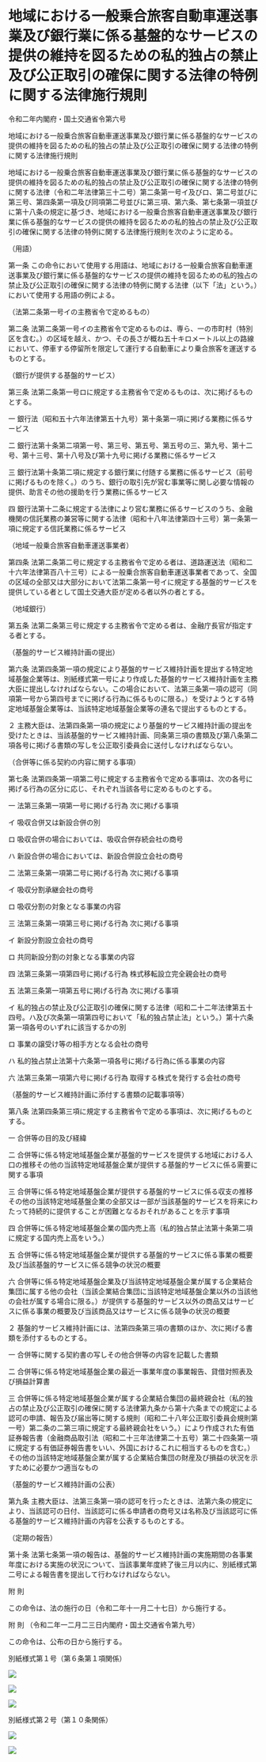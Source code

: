 # 地域における一般乗合旅客自動車運送事業及び銀行業に係る基盤的なサービスの提供の維持を図るための私的独占の禁止及び公正取引の確保に関する法律の特例に関する法律施行規則

令和二年内閣府・国土交通省令第六号

地域における一般乗合旅客自動車運送事業及び銀行業に係る基盤的なサービスの提供の維持を図るための私的独占の禁止及び公正取引の確保に関する法律の特例に関する法律施行規則

地域における一般乗合旅客自動車運送事業及び銀行業に係る基盤的なサービスの提供の維持を図るための私的独占の禁止及び公正取引の確保に関する法律の特例に関する法律（令和二年法律第三十二号）第二条第一号イ及びロ、第二号並びに第三号、第四条第一項及び同項第二号並びに第三項、第六条、第七条第一項並びに第十八条の規定に基づき、地域における一般乗合旅客自動車運送事業及び銀行業に係る基盤的なサービスの提供の維持を図るための私的独占の禁止及び公正取引の確保に関する法律の特例に関する法律施行規則を次のように定める。

（用語）

第一条 この命令において使用する用語は、地域における一般乗合旅客自動車運送事業及び銀行業に係る基盤的なサービスの提供の維持を図るための私的独占の禁止及び公正取引の確保に関する法律の特例に関する法律（以下「法」という。）において使用する用語の例による。

（法第二条第一号イの主務省令で定めるもの）

第二条 法第二条第一号イの主務省令で定めるものは、専ら、一の市町村（特別区を含む。）の区域を越え、かつ、その長さが概ね五十キロメートル以上の路線において、停車する停留所を限定して運行する自動車により乗合旅客を運送するものとする。

（銀行が提供する基盤的サービス）

第三条 法第二条第一号ロに規定する主務省令で定めるものは、次に掲げるものとする。

一 銀行法（昭和五十六年法律第五十九号）第十条第一項に掲げる業務に係るサービス

二 銀行法第十条第二項第一号、第三号、第五号、第五号の三、第九号、第十二号、第十三号、第十八号及び第十九号に掲げる業務に係るサービス

三 銀行法第十条第二項に規定する銀行業に付随する業務に係るサービス（前号に掲げるものを除く。）のうち、銀行の取引先が営む事業等に関し必要な情報の提供、助言その他の援助を行う業務に係るサービス

四 銀行法第十二条に規定する法律により営む業務に係るサービスのうち、金融機関の信託業務の兼営等に関する法律（昭和十八年法律第四十三号）第一条第一項に規定する信託業務に係るサービス

（地域一般乗合旅客自動車運送事業者）

第四条 法第二条第二号に規定する主務省令で定める者は、道路運送法（昭和二十六年法律第百八十三号）による一般乗合旅客自動車運送事業者であって、全国の区域の全部又は大部分において法第二条第一号イに規定する基盤的サービスを提供している者として国土交通大臣が定める者以外の者とする。

（地域銀行）

第五条 法第二条第三号に規定する主務省令で定める者は、金融庁長官が指定する者とする。

（基盤的サービス維持計画の提出）

第六条 法第四条第一項の規定により基盤的サービス維持計画を提出する特定地域基盤企業等は、別紙様式第一号により作成した基盤的サービス維持計画を主務大臣に提出しなければならない。この場合において、法第三条第一項の認可（同項第一号から第四号までに掲げる行為に係るものに限る。）を受けようとする特定地域基盤企業等は、当該特定地域基盤企業等の連名で提出するものとする。

２ 主務大臣は、法第四条第一項の規定により基盤的サービス維持計画の提出を受けたときは、当該基盤的サービス維持計画、同条第三項の書類及び第八条第二項各号に掲げる書類の写しを公正取引委員会に送付しなければならない。

（合併等に係る契約の内容に関する事項）

第七条 法第四条第一項第二号に規定する主務省令で定める事項は、次の各号に掲げる行為の区分に応じ、それぞれ当該各号に定めるものとする。

一 法第三条第一項第一号に掲げる行為 次に掲げる事項

イ 吸収合併又は新設合併の別

ロ 吸収合併の場合においては、吸収合併存続会社の商号

ハ 新設合併の場合においては、新設合併設立会社の商号

二 法第三条第一項第二号に掲げる行為 次に掲げる事項

イ 吸収分割承継会社の商号

ロ 吸収分割の対象となる事業の内容

三 法第三条第一項第三号に掲げる行為 次に掲げる事項

イ 新設分割設立会社の商号

ロ 共同新設分割の対象となる事業の内容

四 法第三条第一項第四号に掲げる行為 株式移転設立完全親会社の商号

五 法第三条第一項第五号に掲げる行為 次に掲げる事項

イ 私的独占の禁止及び公正取引の確保に関する法律（昭和二十二年法律第五十四号。ハ及び次条第一項第四号において「私的独占禁止法」という。）第十六条第一項各号のいずれに該当するかの別

ロ 事業の譲受け等の相手方となる会社の商号

ハ 私的独占禁止法第十六条第一項各号に掲げる行為に係る事業の内容

六 法第三条第一項第六号に掲げる行為 取得する株式を発行する会社の商号

（基盤的サービス維持計画に添付する書類の記載事項等）

第八条 法第四条第三項に規定する主務省令で定める事項は、次に掲げるものとする。

一 合併等の目的及び経緯

二 合併等に係る特定地域基盤企業が基盤的サービスを提供する地域における人口の推移その他の当該特定地域基盤企業が提供する基盤的サービスに係る需要に関する事項

三 合併等に係る特定地域基盤企業が提供する基盤的サービスに係る収支の推移その他の当該特定地域基盤企業の全部又は一部が当該基盤的サービスを将来にわたって持続的に提供することが困難となるおそれがあることを示す事項

四 合併等に係る特定地域基盤企業の国内売上高（私的独占禁止法第十条第二項に規定する国内売上高をいう。）

五 合併等に係る特定地域基盤企業が提供する基盤的サービスに係る事業の概要及び当該基盤的サービスに係る競争の状況の概要

六 合併等に係る特定地域基盤企業及び当該特定地域基盤企業が属する企業結合集団に属する他の会社（当該企業結合集団に当該特定地域基盤企業以外の当該他の会社が属する場合に限る。）が提供する基盤的サービス以外の商品又はサービスに係る事業の概要及び当該商品又はサービスに係る競争の状況の概要

２ 基盤的サービス維持計画には、法第四条第三項の書類のほか、次に掲げる書類を添付するものとする。

一 合併等に関する契約書の写しその他合併等の内容を記載した書類

二 合併等に係る特定地域基盤企業の最近一事業年度の事業報告、貸借対照表及び損益計算書

三 合併等に係る特定地域基盤企業が属する企業結合集団の最終親会社（私的独占の禁止及び公正取引の確保に関する法律第九条から第十六条までの規定による認可の申請、報告及び届出等に関する規則（昭和二十八年公正取引委員会規則第一号）第二条の二第三項に規定する最終親会社をいう。）により作成された有価証券報告書（金融商品取引法（昭和二十三年法律第二十五号）第二十四条第一項に規定する有価証券報告書をいい、外国におけるこれに相当するものを含む。）その他の当該特定地域基盤企業が属する企業結合集団の財産及び損益の状況を示すために必要かつ適当なもの

（基盤的サービス維持計画の公表）

第九条 主務大臣は、法第三条第一項の認可を行ったときは、法第六条の規定により、当該認可の日付、当該認可に係る申請者の商号又は名称及び当該認可に係る基盤的サービス維持計画の内容を公表するものとする。

（定期の報告）

第十条 法第七条第一項の報告は、基盤的サービス維持計画の実施期間の各事業年度における実施の状況について、当該事業年度終了後三月以内に、別紙様式第二号による報告書を提出して行わなければならない。

附 則

この命令は、法の施行の日（令和二年十一月二十七日）から施行する。

附 則 （令和二年一二月二三日内閣府・国土交通省令第九号）

この命令は、公布の日から施行する。

別紙様式第１号（第６条第１項関係）

![](/./pict/R02F100160006_2106160906_001.jpg)

![](/./pict/R02F100160006_2106160906_002.jpg)

![](/./pict/R02F100160006_2106160906_003.jpg)

別紙様式第２号（第１０条関係）

![](/./pict/R02F100160006_2106160906_004.jpg)

![](/./pict/R02F100160006_2106160906_005.jpg)
